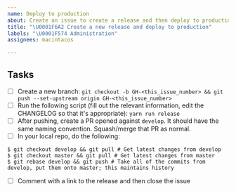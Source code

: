 ```yaml
---
name: Deploy to production
about: Create an issue to create a release and then deploy to production
title: "\U0001F6A2 Create a new release and deploy to production"
labels: "\U0001F574 Administration"
assignees: macintacos

---
```


## Tasks

- [ ] Create a new branch: `git checkout -b GH-<this_issue_number> && git push --set-upstream origin GH-<this_issue_number>`
- [ ] Run the following script (fill out the relevant information, edit the CHANGELOG so that it's appropriate): `yarn run release`
- [ ] After pushing, create a PR opened against `develop`. It should have the same naming convention. Squash/merge that PR as normal.
- [ ] In your local repo, do the following:

```
$ git checkout develop && git pull # Get latest changes from develop
$ git checkout master && git pull # Get latest changes from master
$ git rebase develop && git push # Take all of the commits from develop, put them onto master; this maintains history
```

- [ ] Comment with a link to the release and then close the issue
